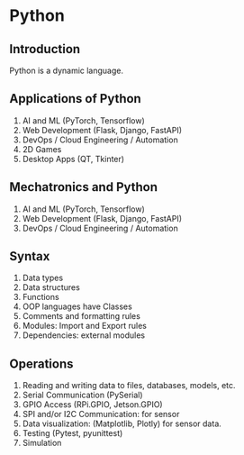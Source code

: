 # Python

## Introduction
Python is a dynamic language.

## Applications of Python

1. AI and ML (PyTorch, Tensorflow)
2. Web Development (Flask, Django, FastAPI)
3. DevOps / Cloud Engineering / Automation
4. 2D Games
5. Desktop Apps (QT, Tkinter)

## Mechatronics and Python

1. AI and ML (PyTorch, Tensorflow)
2. Web Development (Flask, Django, FastAPI)
3. DevOps / Cloud Engineering / Automation

## Syntax

1. Data types
2. Data structures
3. Functions
4. OOP languages have Classes
5. Comments and formatting rules
6. Modules: Import and Export rules
7. Dependencies: external modules

## Operations

1. Reading and writing data to files, databases, models, etc.
2. Serial Communication (PySerial)
3. GPIO Access (RPi.GPIO, Jetson.GPIO)
4. SPI and/or I2C Communication: for sensor
5. Data visualization: (Matplotlib, Plotly) for sensor data.
6. Testing (Pytest, pyunittest)
7. Simulation